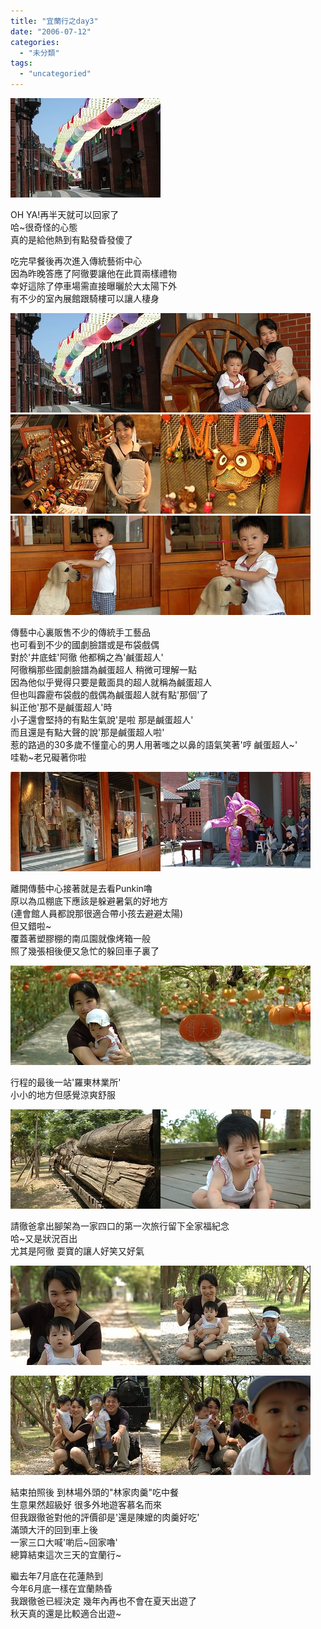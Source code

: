 ```yaml
---
title: "宜蘭行之day3"
date: "2006-07-12"
categories: 
  - "未分類"
tags: 
  - "uncategoried"
---
```


![](images/177397905_268de8ab57_m.jpg)

OH YA!再半天就可以回家了  
哈~很奇怪的心態  
真的是給他熱到有點發昏發傻了

吃完早餐後再次進入傳統藝術中心  
因為昨晚答應了阿徹要讓他在此買兩樣禮物  
幸好這除了停車場需直接曝曬於大太陽下外  
有不少的室內展館跟騎樓可以讓人棲身

![](images/177397905_268de8ab57_m.jpg)![](images/177397789_1f6ea9b81d_m.jpg)![](images/177397813_bd8329ad5d_m.jpg)![](images/177397830_96e84a5d58_m.jpg)![](images/177397838_cede90575a_m.jpg)![](images/177397854_4058bb7d4b_m.jpg)

傳藝中心裏販售不少的傳統手工藝品  
也可看到不少的國劇臉譜或是布袋戲偶  
對於'井底蛙'阿徹 他都稱之為'鹹蛋超人'  
阿徹稱那些國劇臉譜為鹹蛋超人 稍微可理解一點  
因為他似乎覺得只要是戴面具的超人就稱為鹹蛋超人  
但也叫霹靂布袋戲的戲偶為鹹蛋超人就有點'那個'了  
糾正他'那不是鹹蛋超人'時  
小子還會堅持的有點生氣說'是啦 那是鹹蛋超人'  
而且還是有點大聲的說'那是鹹蛋超人啦'  
惹的路過的30多歲不懂童心的男人用著嗤之以鼻的語氣笑著'哼 鹹蛋超人~'  
哇勒~老兄礙著你啦

![](images/177397919_26703a17f9_m.jpg)![](images/177397868_bbb7734fff_m.jpg)

離開傳藝中心接著就是去看Punkin嚕  
原以為瓜棚底下應該是躲避暑氣的好地方  
(連會館人員都說那很適合帶小孩去避避太陽)  
但又錯啦~  
覆蓋著塑膠棚的南瓜園就像烤箱一般  
照了幾張相後便又急忙的躲回車子裏了

![](images/177397928_13b08ca0a7_m.jpg)![](images/177397942_03f174c75d_m.jpg)

行程的最後一站'羅東林業所'  
小小的地方但感覺涼爽舒服

![](images/177398015_751d12687c_m.jpg)![](images/177397964_cc80770fef_m.jpg)

  
請徹爸拿出腳架為一家四口的第一次旅行留下全家福紀念  
哈~又是狀況百出  
尤其是阿徹 耍寶的讓人好笑又好氣

![](images/177398040_d4641394f7_m.jpg)![](images/177398027_86ca8ca019_m.jpg)

![](images/177398058_16ba05a20b_m.jpg)![](images/177441442_ea80f13ce6_m.jpg)

結束拍照後 到林場外頭的"林家肉羹"吃中餐  
生意果然超級好 很多外地遊客慕名而來  
但我跟徹爸對他的評價卻是'還是陳嬤的肉羹好吃'  
滿頭大汗的回到車上後  
一家三口大喊'喲后~回家嚕'  
總算結束這次三天的宜蘭行~

繼去年7月底在花蓮熱到  
今年6月底一樣在宜蘭熱昏  
我跟徹爸已經決定 幾年內再也不會在夏天出遊了  
秋天真的還是比較適合出遊~
